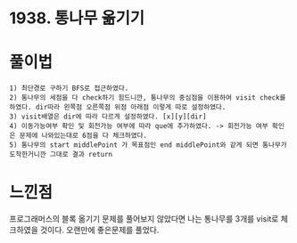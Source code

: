 # 1938. 통나무 옮기기

# 풀이법

    1) 최단경로 구하기 BFS로 접근하였다.
    2) 통나무의 세점을 다 check하기 힘드니깐, 통나무의 중심점을 이용하여 visit check를 하였다. dir따라 왼쪽점 오른쪽점 위점 아래점 이렇게 따로 설정하였다.
    3) visit배열은 dir에 따라 다르게 설정하였다. [x][y][dir]
    4) 이동가능여부 확인 및 회전가능 여부에 따라 que에 추가하였다. -> 회전가능 여부 확인은 문제에 나와있는대로 6점을 다 체크하였다.
    5) 통나무의 start middlePoint 가 목표점인 end middlePoint와 같게 되면 통나무가 도착한거니깐 그대로 결과 return


# 느낀점

프로그래머스의 블록 옮기기 문제를 풀어보지 않았다면 나는 통나무를 3개를 visit로 체크하였을 것이다. 오랜만에 좋은문제를 풀었다.


